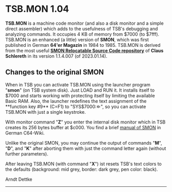 # TSB.MON 1.04
**TSB.MON** is a machine code monitor (and also a disk monitor and a simple direct assembler) which adds to the usefulness of TSB's debugging and analyzing commands. It occupies 4 KB of memory from $7000 (to $7fff). TSB.MON is an enhanced (a little) version of **SMON**, which was first published in German **64'er Magazin** in 1984 to 1985. TSB.MON is derived from the most useful **[SMON Relocatable Source Code repository](https://github.com/LeshanDaFo/SMON-RelocatableSourceCode "Github Link")** of **Claus Schlereth** in its version 1.1.4.007 (of 2023.01.14).   

## Changes to the original SMON

When in TSB you can activate TSB.MON using the launcher program "**smon**" (on TSB system disk). Just LOAD and RUN it. It installs itself to $7000 and starts working with protecting itself by limiting the available Basic RAM. Also, the launcher redefines the text assignment of the **function key #9** (C=F1) to "SYS$7000:&lArr;", so you can activate TSB.MON with just a single keystroke.

With monitor command "**Z**" you enter the internal disk monitor which in TSB creates its 256 bytes buffer at $c000. You find a brief [manual of SMON](https://www.c64-wiki.de/wiki/SMON#Standardmodus_-_Maschinensprachemonitor "Link to SMON Manual") in German C64-Wiki.

Unlike the original SMON, you may continue the output of commands "**M**", "**D**", and "**K**" after aborting them with just the command letter again (without further parameters). 

After leaving TSB.MON (with command "**X**") ist resets TSB's text colors to the defaults (background: mid grey, border: dark grey, pen color: black).

Arndt Dettke

---
[TSB.MON]: https://github.com/LeshanDaFo/SMON-RelocatableSourceCode
[manual to SMON]: https://www.c64-wiki.de/wiki/SMON#Standardmodus_-_Maschinensprachemonitor